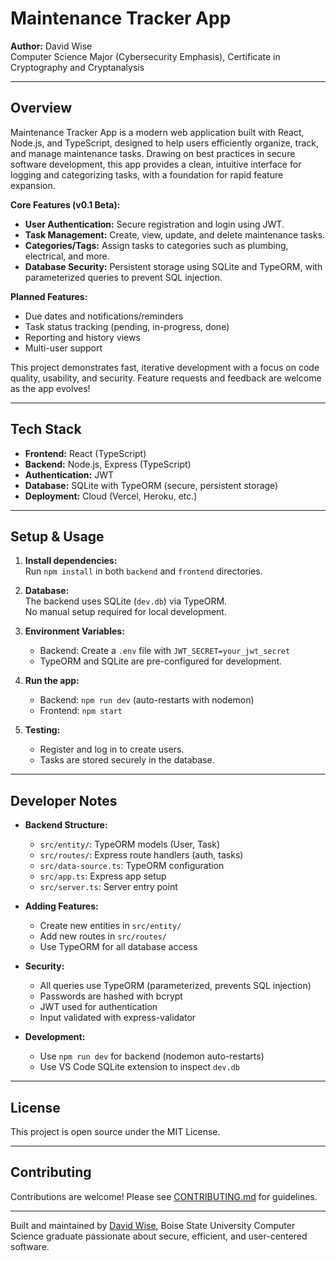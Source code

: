 # Maintenance Tracker App

**Author:** David Wise  
Computer Science Major (Cybersecurity Emphasis), Certificate in Cryptography and Cryptanalysis

---

## Overview

Maintenance Tracker App is a modern web application built with React, Node.js, and TypeScript, designed to help users efficiently organize, track, and manage maintenance tasks. Drawing on best practices in secure software development, this app provides a clean, intuitive interface for logging and categorizing tasks, with a foundation for rapid feature expansion.

**Core Features (v0.1 Beta):**
- **User Authentication:** Secure registration and login using JWT.
- **Task Management:** Create, view, update, and delete maintenance tasks.
- **Categories/Tags:** Assign tasks to categories such as plumbing, electrical, and more.
- **Database Security:** Persistent storage using SQLite and TypeORM, with parameterized queries to prevent SQL injection.

**Planned Features:**
- Due dates and notifications/reminders
- Task status tracking (pending, in-progress, done)
- Reporting and history views
- Multi-user support

This project demonstrates fast, iterative development with a focus on code quality, usability, and security. Feature requests and feedback are welcome as the app evolves!

---

## Tech Stack

- **Frontend:** React (TypeScript)
- **Backend:** Node.js, Express (TypeScript)
- **Authentication:** JWT
- **Database:** SQLite with TypeORM (secure, persistent storage)
- **Deployment:** Cloud (Vercel, Heroku, etc.)

---

## Setup & Usage

1. **Install dependencies:**  
   Run `npm install` in both `backend` and `frontend` directories.

2. **Database:**  
   The backend uses SQLite (`dev.db`) via TypeORM.  
   No manual setup required for local development.

3. **Environment Variables:**  
   - Backend: Create a `.env` file with `JWT_SECRET=your_jwt_secret`
   - TypeORM and SQLite are pre-configured for development.

4. **Run the app:**  
   - Backend: `npm run dev` (auto-restarts with nodemon)
   - Frontend: `npm start`

5. **Testing:**  
   - Register and log in to create users.
   - Tasks are stored securely in the database.

---

## Developer Notes

- **Backend Structure:**  
  - `src/entity/`: TypeORM models (User, Task)
  - `src/routes/`: Express route handlers (auth, tasks)
  - `src/data-source.ts`: TypeORM configuration
  - `src/app.ts`: Express app setup
  - `src/server.ts`: Server entry point

- **Adding Features:**  
  - Create new entities in `src/entity/`
  - Add new routes in `src/routes/`
  - Use TypeORM for all database access

- **Security:**  
  - All queries use TypeORM (parameterized, prevents SQL injection)
  - Passwords are hashed with bcrypt
  - JWT used for authentication
  - Input validated with express-validator

- **Development:**  
  - Use `npm run dev` for backend (nodemon auto-restarts)
  - Use VS Code SQLite extension to inspect `dev.db`

---

## License

This project is open source under the MIT License.

---

## Contributing

Contributions are welcome! Please see [CONTRIBUTING.md](CONTRIBUTING.md) for guidelines.

---

Built and maintained by [David Wise](https://github.com/davidjwise151), Boise State University Computer Science graduate passionate about secure, efficient, and user-centered software.
